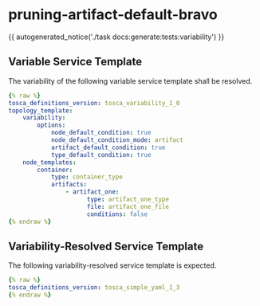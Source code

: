 # pruning-artifact-default-bravo

{{ autogenerated_notice('./task docs:generate:tests:variability') }}


## Variable Service Template

The variability of the following variable service template shall be resolved.

```yaml linenums="1"
{% raw %}
tosca_definitions_version: tosca_variability_1_0
topology_template:
    variability:
        options:
            node_default_condition: true
            node_default_condition_mode: artifact
            artifact_default_condition: true
            type_default_condition: true
    node_templates:
        container:
            type: container_type
            artifacts:
                - artifact_one:
                      type: artifact_one_type
                      file: artifact_one_file
                      conditions: false
{% endraw %}
```




## Variability-Resolved Service Template

The following variability-resolved service template is expected.

```yaml linenums="1"
{% raw %}
tosca_definitions_version: tosca_simple_yaml_1_3
{% endraw %}
```

